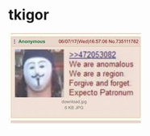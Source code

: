 # tkigor
![alt text](https://github.com/igorfavin/igorfavin.github.io./blob/main/download.jpeg?raw=true)

